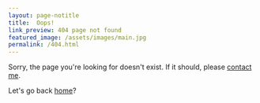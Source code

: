 ```yaml
---
layout: page-notitle
title:  Oops!
link_preview: 404 page not found
featured_image: /assets/images/main.jpg
permalink: /404.html
---
```

Sorry, the page you're looking for doesn't exist. If it should, please [contact me](https://lawrenceypil.com/contact/).

Let's go back [home](https://lawrenceypil.com/)?